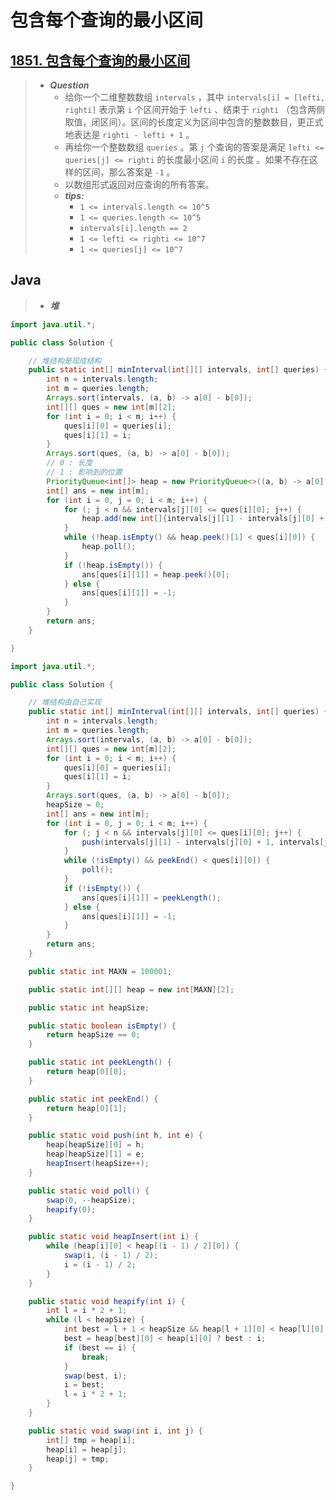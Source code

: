 # 包含每个查询的最小区间

## [1851. 包含每个查询的最小区间](https://leetcode.cn/problems/minimum-interval-to-include-each-query/)

> - ***Question***
>   - 给你一个二维整数数组 `intervals` ，其中 `intervals[i] = [lefti, righti]` 表示第 `i` 个区间开始于 `lefti` 、结束于 `righti` （包含两侧取值，闭区间）。区间的长度定义为区间中包含的整数数目，更正式地表达是 `righti - lefti + 1` 。
>   - 再给你一个整数数组 `queries` 。第 `j` 个查询的答案是满足 `lefti <= queries[j] <= righti` 的长度最小区间 `i` 的长度 。如果不存在这样的区间，那么答案是 `-1` 。
>   - 以数组形式返回对应查询的所有答案。
>   - ***tips:***
>     - `1 <= intervals.length <= 10^5`
>     - `1 <= queries.length <= 10^5`
>     - `intervals[i].length == 2`
>     - `1 <= lefti <= righti <= 10^7`
>     - `1 <= queries[j] <= 10^7`

## Java

> - ***堆***

```java
import java.util.*;

public class Solution {

    // 堆结构是现成结构
    public static int[] minInterval(int[][] intervals, int[] queries) {
        int n = intervals.length;
        int m = queries.length;
        Arrays.sort(intervals, (a, b) -> a[0] - b[0]);
        int[][] ques = new int[m][2];
        for (int i = 0; i < m; i++) {
            ques[i][0] = queries[i];
            ques[i][1] = i;
        }
        Arrays.sort(ques, (a, b) -> a[0] - b[0]);
        // 0 : 长度
        // 1 : 影响到的位置
        PriorityQueue<int[]> heap = new PriorityQueue<>((a, b) -> a[0] - b[0]);
        int[] ans = new int[m];
        for (int i = 0, j = 0; i < m; i++) {
            for (; j < n && intervals[j][0] <= ques[i][0]; j++) {
                heap.add(new int[]{intervals[j][1] - intervals[j][0] + 1, intervals[j][1]});
            }
            while (!heap.isEmpty() && heap.peek()[1] < ques[i][0]) {
                heap.poll();
            }
            if (!heap.isEmpty()) {
                ans[ques[i][1]] = heap.peek()[0];
            } else {
                ans[ques[i][1]] = -1;
            }
        }
        return ans;
    }

}

import java.util.*;

public class Solution {

    // 堆结构由自己实现
    public static int[] minInterval(int[][] intervals, int[] queries) {
        int n = intervals.length;
        int m = queries.length;
        Arrays.sort(intervals, (a, b) -> a[0] - b[0]);
        int[][] ques = new int[m][2];
        for (int i = 0; i < m; i++) {
            ques[i][0] = queries[i];
            ques[i][1] = i;
        }
        Arrays.sort(ques, (a, b) -> a[0] - b[0]);
        heapSize = 0;
        int[] ans = new int[m];
        for (int i = 0, j = 0; i < m; i++) {
            for (; j < n && intervals[j][0] <= ques[i][0]; j++) {
                push(intervals[j][1] - intervals[j][0] + 1, intervals[j][1]);
            }
            while (!isEmpty() && peekEnd() < ques[i][0]) {
                poll();
            }
            if (!isEmpty()) {
                ans[ques[i][1]] = peekLength();
            } else {
                ans[ques[i][1]] = -1;
            }
        }
        return ans;
    }

    public static int MAXN = 100001;

    public static int[][] heap = new int[MAXN][2];

    public static int heapSize;

    public static boolean isEmpty() {
        return heapSize == 0;
    }

    public static int peekLength() {
        return heap[0][0];
    }

    public static int peekEnd() {
        return heap[0][1];
    }

    public static void push(int h, int e) {
        heap[heapSize][0] = h;
        heap[heapSize][1] = e;
        heapInsert(heapSize++);
    }

    public static void poll() {
        swap(0, --heapSize);
        heapify(0);
    }

    public static void heapInsert(int i) {
        while (heap[i][0] < heap[(i - 1) / 2][0]) {
            swap(i, (i - 1) / 2);
            i = (i - 1) / 2;
        }
    }

    public static void heapify(int i) {
        int l = i * 2 + 1;
        while (l < heapSize) {
            int best = l + 1 < heapSize && heap[l + 1][0] < heap[l][0] ? l + 1 : l;
            best = heap[best][0] < heap[i][0] ? best : i;
            if (best == i) {
                break;
            }
            swap(best, i);
            i = best;
            l = i * 2 + 1;
        }
    }

    public static void swap(int i, int j) {
        int[] tmp = heap[i];
        heap[i] = heap[j];
        heap[j] = tmp;
    }

}


```
